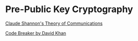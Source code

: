 # Pre-Public Key Cryptography

[Claude Shannon's Theory of Communications](https://github.com/pet3r-pan/trapdoor-archive/blob/master/Pre-Public%20Key/Claude%20Shannon%20Theory%20of%20Communciation.pdf)


[Code Breaker by David Khan](https://github.com/pet3r-pan/trapdoor-archive/blob/master/Pre-Public%20Key/David%20Khan%20Code%20Breakers.pdf)
